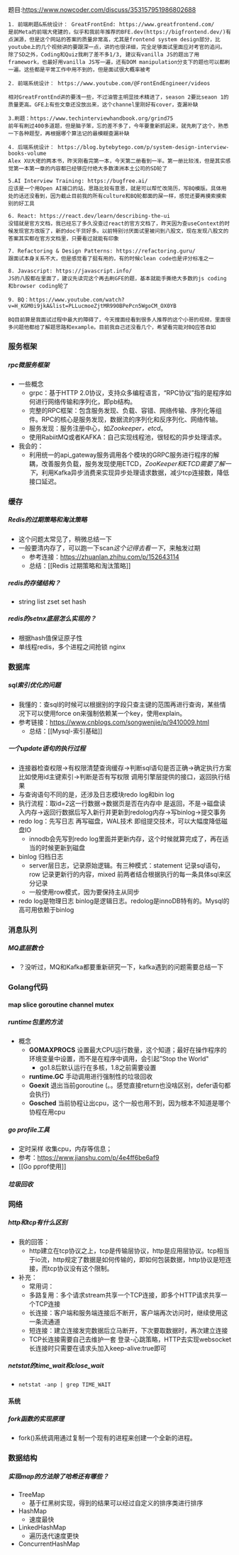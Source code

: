 题目:https://www.nowcoder.com/discuss/353157951986802688
```shell
1. 前端刷题&系统设计： GreatFrontEnd: https://www.greatfrontend.com/
是前Meta的前端大佬建的，似乎和我前年推荐的BFE.dev(https://bigfrontend.dev/)有点渊源，但是这个网站的答案的质量非常高，尤其是frontend system design部分，比youtube上的几个视频讲的要跟深一点，讲的也很详细，完全足够面试里面应对考官的追问。
除了SD之外，Coding和Quiz我刷了差不多1/3, 建议有vanilla JS的题出了用framework，也最好用vanilla JS写一遍，还有DOM manipulation分支下的题也可以都刷一遍。这些都是平常工作中用不到的，但是面试很大概率被考

2. 前端系统设计： https://www.youtube.com/@FrontEndEngineer/videos

相对GreatFrontEnd讲的要浅一些，不过油管主明显技术精进了，season 2要比seaon 1的质量更高。GFE上有些文章还没放出来，这个channel里刚好有cover，查漏补缺

3.刷题：https://www.techinterviewhandbook.org/grind75
前年有刷过400多道题，但是脑子笨，忘的差不多了，今年要重新抓起来，就先刷了这个，熟悉一下各种题型，再根据哪个算法记的最模糊查漏补缺

4. 后端系统设计： https://blog.bytebytego.com/p/system-design-interview-books-volume 
Alex XU大佬的两本书，昨天刚看完第一本，今天第二册看到一半。第一册比较浅，但是其实感觉第一本第一章的内容都已经够应付绝大多数澳洲本土公司的SD轮了

5.AI Interview Training: https://bugfree.ai/
应该是一个用Open AI接口的站，思路比较有意思，就是可以帮忙改简历，写BQ模版。具体用处的话还没看到，因为截止目前我的所有culture和BQ轮都面的屎一样，感觉还要再摸索摸索别的好工具

6. React: https://react.dev/learn/describing-the-ui
没错就是官方文档，我已经忘了多久没查过react的官方文档了，昨天因为查useContext的时候发现官方改版了，新的doc干货好多。以前特别讨厌面试里被问到八股文，现在发现八股文的答案其实都在官方文档里，只要看过就能有印象

7. Refactoring & Design Patterns: https://refactoring.guru/
跟面试本身关系不大，但是感觉看了挺有用的，有的时候clean code也是评分标准之一

8. Javascript: https://javascript.info/
JS的八股都在里面了，建议先读完这个再去刷GFE的题，基本就能手撕绝大多数的js coding和browser coding轮了

9. BQ：https://www.youtube.com/watch?v=H_KGM0i9jkA&list=PLLucmoeZjtMR990BPePcn5WgoCM_OX0YB

BQ目前算是我面试过程中最大的障碍了，今天搜面经看到很多人推荐的这个小哥的视频，里面很多问题他都给了解题思路和example。目前我自己还没看几个，希望看完能对BQ应答自如
```
### 服务框架
##### rpc微服务框架
+ 一些概念
	+ grpc：基于HTTP 2.0协议，支持众多编程语言，“RPC协议”指的是程序如何进行网络传输和序列化，即pb结构。
	+ 完整的RPC框架：包含服务发现、负载、容错、网络传输、序列化等组件。RPC的核心是服务发现，数据流的序列化和反序列化、网络传输。
	+ 服务发现：服务注册中心，如*Zookeeper，etcd*。
	+ 使用RabiitMQ或者KAFKA：自己实现线程池，很轻松的异步处理请求。
+ 我会的：
	+ 利用统一的api_gateway服务调用各个模块的GRPC服务进行程序的解耦，改善服务负载，服务发现使用ETCD，*ZooKeeper和ETCD需要了解一下*，利用Kafka异步消费来实现异步处理请求数据，减少tcp连接数，降低接口延迟。

### 缓存
##### Redis的过期策略和淘汰策略
+ 这个问题太常见了，稍微总结一下
+ 一般要清内存了，可以跑一下scan*这个记得去看一下*，来触发过期
	+ 参考连接：https://zhuanlan.zhihu.com/p/152643114
	+ 总结：[[Redis 过期策略和淘汰策略]]
##### redis的存储结构？
+ string list zset set hash
##### redis的setnx底层怎么实现的？
+ 根据hash值保证原子性
+ 单线程redis，多个进程之间抢锁 nginx


### 数据库
##### sql索引优化的问题
+ 我懂的：查sql的时候可以根据别的字段只查主键的范围再进行查询，某些情况下可以使用force on来强制依赖某一个key，使用explain。
+ 参考链接：https://www.cnblogs.com/songwenjie/p/9410009.html
	+ 总结：[[Mysql-索引基础]]
##### 一个update语句的执行过程
+ 连接器检查权限->有权限清楚查询缓存->判断sql语句是否正确->确定执行方案 比如使用id主键索引->判断是否有写权限 调用引擎层提供的接口，返回执行结果
+ 与查询语句不同的是，还涉及日志模块redo log和bin log
+ 执行流程：取id=2这一行数据->数据页是否在内存中 是返回，不是->磁盘读入内存->返回行数据后写入新行并更新到redolog内存->写binlog->提交事务
+ redo log：先写日志 再写磁盘，WAL技术 即组提交技术，可以大幅度降低磁盘IO
	+ innodb会先写到redo log里面并更新内存，这个时候就算完成了，再在适当的时候更新到磁盘
+ binlog 归档日志
	+ server层日志，记录原始逻辑。有三种模式：statement 记录sql语句，row 记录更新行的内容，mixed 前两者结合根据执行的每一条具体sql来区分记录
	+ 一般使用row模式，因为要保持主从同步
+ redo log是物理日志 binlog是逻辑日志。redolog是innoDB特有的。Mysql的高可用依赖于binlog

### 消息队列
##### MQ底层数仓
+ ？没听过，MQ和Kafka都要重新研究一下，kafka遇到的问题需要总结一下

### Golang代码
#### map slice goroutine channel mutex
##### runtime包里的方法 
+ 概念
	+ **GOMAXPROCS** 设置最大CPU运行数量，这个知道；最好在操作程序的环境变量中设置，而不是在程序中调用，会引起”Stop the World"
		+ go1.8后默认运行在多核，1.8之前需要设置
	+ **runtime.GC** 手动调用进行强制性的垃圾回收
	+ **Goexit** 退出当前goroutine (。。感觉直接return也没啥区别，defer语句都会执行)
	+ **Gosched** 当前协程让出cpu，这个一般也用不到，因为根本不知道是哪个协程在用cpu
##### go profile工具
+ 定时采样 收集cpu，内存等信息；
+ 参考：https://www.jianshu.com/p/4e4ff6be6af9
+ [[Go pprof使用]]
##### 垃圾回收


### 网络
##### http和tcp有什么区别
+ 我的回答：
	+ http建立在tcp协议之上，tcp是传输层协议，http是应用层协议。tcp相当于io流，http规定了数据是如何传输的，即如何包装数据，http协议是短连接，而tcp协议没有这个限制。
+ 补充：
	+ 常用词：
	+ 多路复用：多个请求stream共享一个TCP连接，即多个HTTP请求共享一个TCP连接
	+ 长连接：客户端和服务端连接后不断开，客户端再次访问时，继续使用这一条流通道
	+ 短连接：建立连接发完数据后立马断开，下次要取数据时，再次建立连接
	+ TCP长连接需要自己去维护一套 登录-心跳策略，HTTP去实现websocket长连接时只需要在请求头加入keep-alive:true即可
##### netstat的time_wait和close_wait
+ `netstat -anp | grep TIME_WAIT`

#### 系统
##### fork函数的实现原理
+ fork()系统调用通过复制一个现有的进程来创建一个全新的进程。

### 数据结构
##### 实现map的方法除了哈希还有哪些？
+ TreeMap
	+ 基于红黑树实现，得到的结果可以经过自定义的排序类进行排序
+ HashMap
	+ 速度最快
+ LinkedHashMap
	+ 遍历迭代速度更快
+ ConcurrentHashMap